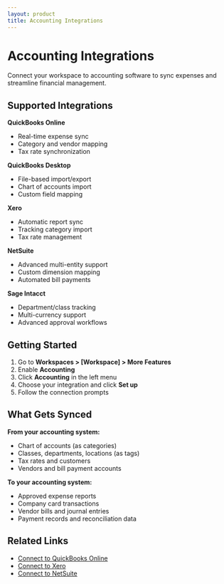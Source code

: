 ```yaml
---
layout: product
title: Accounting Integrations
---
```


# Accounting Integrations

Connect your workspace to accounting software to sync expenses and streamline financial management.

## Supported Integrations

**QuickBooks Online**
- Real-time expense sync
- Category and vendor mapping  
- Tax rate synchronization

**QuickBooks Desktop**
- File-based import/export
- Chart of accounts import
- Custom field mapping

**Xero**
- Automatic report sync
- Tracking category import
- Tax rate management

**NetSuite**
- Advanced multi-entity support
- Custom dimension mapping
- Automated bill payments

**Sage Intacct**
- Department/class tracking
- Multi-currency support
- Advanced approval workflows

## Getting Started

1. Go to **Workspaces > [Workspace] > More Features**
2. Enable **Accounting**
3. Click **Accounting** in the left menu
4. Choose your integration and click **Set up**
5. Follow the connection prompts

## What Gets Synced

**From your accounting system:**
- Chart of accounts (as categories)
- Classes, departments, locations (as tags)
- Tax rates and customers
- Vendors and bill payment accounts

**To your accounting system:**
- Approved expense reports
- Company card transactions  
- Vendor bills and journal entries
- Payment records and reconciliation data

## Related Links

- [Connect to QuickBooks Online](https://help.expensify.com/articles/new-expensify/connections/quickbooks-online/Connect-to-QuickBooks-Online)
- [Connect to Xero](https://help.expensify.com/articles/new-expensify/connections/xero/Connect-to-Xero)
- [Connect to NetSuite](https://help.expensify.com/articles/new-expensify/connections/netsuite/Connect-To-NetSuite) 